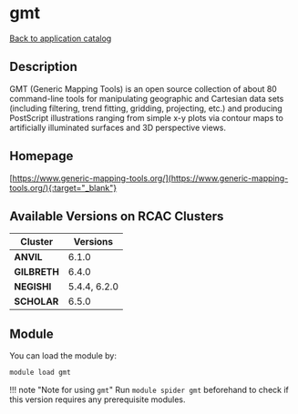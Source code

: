 # gmt

[Back to application catalog](../app_catalog.md)

## Description

GMT (Generic Mapping Tools) is an open source collection of about 80 command-line tools for manipulating geographic and Cartesian data sets (including filtering, trend fitting, gridding, projecting, etc.) and producing PostScript illustrations ranging from simple x-y plots via contour maps to artificially illuminated surfaces and 3D perspective views.

## Homepage

[https://www.generic-mapping-tools.org/](https://www.generic-mapping-tools.org/){:target="_blank"}

## Available Versions on RCAC Clusters

|Cluster|Versions|
|---|---|
**ANVIL**|6.1.0
**GILBRETH**|6.4.0
**NEGISHI**|5.4.4, 6.2.0
**SCHOLAR**|6.5.0

## Module

You can load the module by:

```bash
module load gmt
```

!!! note "Note for using `gmt`"
    Run `module spider gmt` beforehand to check if this version requires any prerequisite modules.
